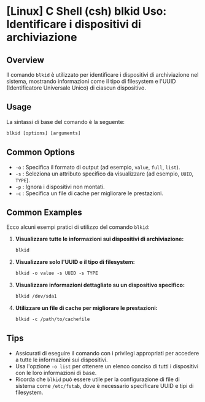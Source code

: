 # [Linux] C Shell (csh) blkid Uso: Identificare i dispositivi di archiviazione

## Overview
Il comando `blkid` è utilizzato per identificare i dispositivi di archiviazione nel sistema, mostrando informazioni come il tipo di filesystem e l'UUID (Identificatore Universale Unico) di ciascun dispositivo.

## Usage
La sintassi di base del comando è la seguente:

```csh
blkid [options] [arguments]
```

## Common Options
- `-o` : Specifica il formato di output (ad esempio, `value`, `full`, `list`).
- `-s` : Seleziona un attributo specifico da visualizzare (ad esempio, `UUID`, `TYPE`).
- `-p` : Ignora i dispositivi non montati.
- `-c` : Specifica un file di cache per migliorare le prestazioni.

## Common Examples
Ecco alcuni esempi pratici di utilizzo del comando `blkid`:

1. **Visualizzare tutte le informazioni sui dispositivi di archiviazione:**
   ```csh
   blkid
   ```

2. **Visualizzare solo l'UUID e il tipo di filesystem:**
   ```csh
   blkid -o value -s UUID -s TYPE
   ```

3. **Visualizzare informazioni dettagliate su un dispositivo specifico:**
   ```csh
   blkid /dev/sda1
   ```

4. **Utilizzare un file di cache per migliorare le prestazioni:**
   ```csh
   blkid -c /path/to/cachefile
   ```

## Tips
- Assicurati di eseguire il comando con i privilegi appropriati per accedere a tutte le informazioni sui dispositivi.
- Usa l'opzione `-o list` per ottenere un elenco conciso di tutti i dispositivi con le loro informazioni di base.
- Ricorda che `blkid` può essere utile per la configurazione di file di sistema come `/etc/fstab`, dove è necessario specificare UUID e tipi di filesystem.